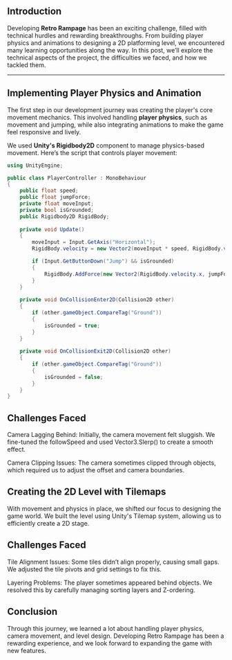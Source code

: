 

## Introduction

Developing **Retro Rampage** has been an exciting challenge, filled with technical hurdles and rewarding breakthroughs. From building player physics and animations to designing a 2D platforming level, we encountered many learning opportunities along the way. In this post, we’ll explore the technical aspects of the project, the difficulties we faced, and how we tackled them.

---

## Implementing Player Physics and Animation

The first step in our development journey was creating the player's core movement mechanics. This involved handling **player physics**, such as movement and jumping, while also integrating animations to make the game feel responsive and lively.

We used **Unity's Rigidbody2D** component to manage physics-based movement. Here’s the script that controls player movement:

```csharp
using UnityEngine;

public class PlayerController : MonoBehaviour
{
    public float speed;
    public float jumpForce;
    private float moveInput;
    private bool isGrounded;
    public Rigidbody2D RigidBody;
    
    private void Update()
    {
        moveInput = Input.GetAxis("Horizontal");
        RigidBody.velocity = new Vector2(moveInput * speed, RigidBody.velocity.y);

        if (Input.GetButtonDown("Jump") && isGrounded)
        {
            RigidBody.AddForce(new Vector2(RigidBody.velocity.x, jumpForce));
        }
    }
    
    private void OnCollisionEnter2D(Collision2D other)
    {
        if (other.gameObject.CompareTag("Ground"))
        {
            isGrounded = true;
        }
    }
    
    private void OnCollisionExit2D(Collision2D other)
    {
        if (other.gameObject.CompareTag("Ground"))
        {
            isGrounded = false;
        }
    }
}
```
## Challenges Faced
Camera Lagging Behind: Initially, the camera movement felt sluggish. We fine-tuned the followSpeed and used Vector3.Slerp() to create a smooth effect.

Camera Clipping Issues: The camera sometimes clipped through objects, which required us to adjust the offset and camera boundaries.


## Creating the 2D Level with Tilemaps

With movement and physics in place, we shifted our focus to designing the game world. We built the level using Unity's Tilemap system, allowing us to efficiently create a 2D stage.

## Challenges Faced
Tile Alignment Issues: Some tiles didn’t align properly, causing small gaps. We adjusted the tile pivots and grid settings to fix this.

Layering Problems: The player sometimes appeared behind objects. We resolved this by carefully managing sorting layers and Z-ordering.

## Conclusion

Through this journey, we learned a lot about handling player physics, camera movement, and level design. Developing Retro Rampage has been a rewarding experience, and we look forward to expanding the game with new features.



